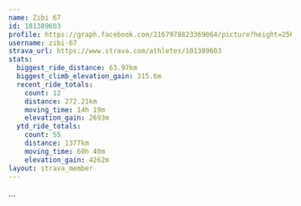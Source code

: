 ```yaml
---
name: Zibi 67
id: 101389603
profile: https://graph.facebook.com/2167978823369064/picture?height=256&width=256
username: zibi-67
strava_url: https://www.strava.com/athletes/101389603
stats:
  biggest_ride_distance: 63.97km
  biggest_climb_elevation_gain: 315.6m
  recent_ride_totals:
    count: 12
    distance: 272.21km
    moving_time: 14h 19m
    elevation_gain: 2693m
  ytd_ride_totals:
    count: 55
    distance: 1377km
    moving_time: 60h 40m
    elevation_gain: 4262m
layout: strava_member
--- 
```

...

